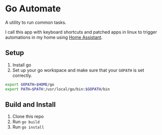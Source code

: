 # Go Automate

A utility to run common tasks.

I call this app with keyboard shortcuts and patched apps in linux to trigger automations in my home using [Home Assistant](https://home-assistant.io).

## Setup

1. Install go
1. Set up your go workspace and make sure that your `GOPATH` is set correctly.

```zsh
export GOPATH=$HOME/go
export PATH=$PATH:/usr/local/go/bin:$GOPATH/bin
```

## Build and Install

1. Clone this repo
1. Run `go build`
1. Run `go install`
